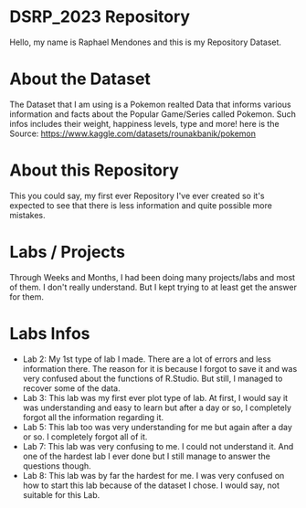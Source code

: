 # DSRP_2023 Repository
Hello, my name is Raphael Mendones and this is my Repository Dataset.

# About the Dataset
The Dataset that I am using is a Pokemon realted Data that informs various information and facts about the Popular Game/Series called Pokemon. Such infos includes their weight, happiness levels, type and more!
here is the Source: https://www.kaggle.com/datasets/rounakbanik/pokemon

# About this Repository
This you could say, my first ever Repository I've ever created so it's expected to see that there is less information and quite possible more mistakes.

# Labs / Projects
Through Weeks and Months, I had been doing many projects/labs and most of them. I don't really understand. But I kept trying to at least get the answer for them.

# Labs Infos
- Lab 2: My 1st type of lab I made. There are a lot of errors and less information there. The reason for it is because I forgot to save it and was very confused about the functions of R.Studio. But still, I managed to recover some of the data.
- Lab 3: This lab was my first ever plot type of lab. At first, I would say it was understanding and easy to learn but after a day or so, I completely forgot all the information regarding it.
- Lab 5: This lab too was very understanding for me but again after a day or so. I completely forgot all of it.
- Lab 7: This lab was very confusing to me. I could not understand it. And one of the hardest lab I ever done but I still manage to answer the questions though.
- Lab 8: This lab was by far the hardest for me. I was very confused on how to start this lab because of the dataset I chose. I would say, not suitable for this Lab.
